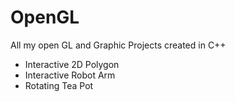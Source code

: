 # OpenGL
All my open GL and Graphic Projects created in C++

- Interactive 2D Polygon
- Interactive Robot Arm
- Rotating Tea Pot 
